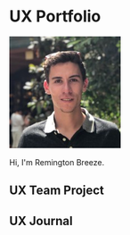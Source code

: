 # UX Portfolio

![Remington Breeze](./assets/profile.jpeg)

Hi, I'm Remington Breeze. 

## UX Team Project


## UX Journal

